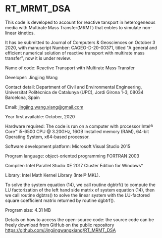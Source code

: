 # RT_MRMT_DSA

This code is developed to account for reactive tansport in heterogeneous media with Multirate Mass Transfer(MRMT) that enbles to simulate non-linear kinetics.

It has be submitted to Journal of Computers & Geosciences on October 3 2020, with manuscript Number: CAGEO-D-20-00371, 
titled "A general and efficient numerical solution of reactive transport with multirate mass transfer", now it is under review.

Name of code: Reactive Transport with Multirate Mass Transfer 

Developer: Jingjing Wang 

Contact detail: Department of Civil and Environmental Engineering, Universitat Politécnica de Catalunya (UPC), Jordi Girona 1-3, 08034 Barcelona, Spain 

Email: jingjing.wang.xiang@gmail.com 

Year first available: October, 2020 

Hardware required: The code is run on a computer with processor Intel® Core™ i5-6500 CPU @ 3.20GHz, 16GB Installed memory (RAM), 64-bit Operating System, x64-based processor. 

Software development platform: Microsoft Visual Studio 2015 

Program language: object-oriented programming FORTRAN 2003 

Compiler: Intel Parallel Studio XE 2017 Cluster Edition for Windows* 

Library: Intel Math Kernel Library (Intel® MKL). 

To solve the system equation (14), we call routine dgbtrf() to compute the LU factorization of the left hand side matrix of system equation (14), then we call routine dgbtrs() to solve the linear system with the LU-factored square coefficient matrix returned by routine dgbtrf(). 

Program size: 4.31 MB 

Details on how to access the open-source code: the source code can be freely download from GitHub on the public repository https://github.com/Jingjingwangxiang/RT_MRMT_DSA
